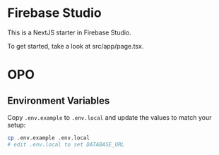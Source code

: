 # Firebase Studio

This is a NextJS starter in Firebase Studio.

To get started, take a look at src/app/page.tsx.
# OPO

## Environment Variables

Copy `.env.example` to `.env.local` and update the values to match your setup:

```bash
cp .env.example .env.local
# edit .env.local to set DATABASE_URL
```
